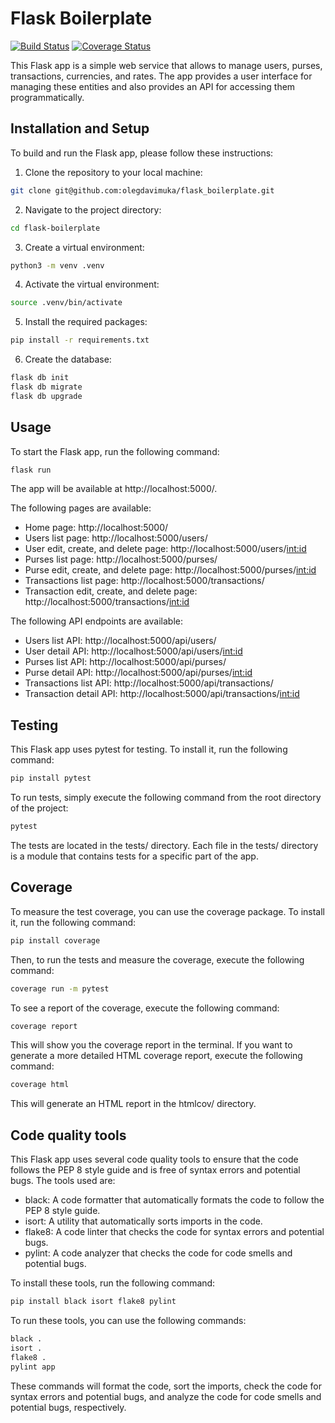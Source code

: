 # Flask Boilerplate
[![Build Status](https://app.travis-ci.com/olegdavimuka/flask_boilerplate.svg?token=dr6uXgRpCEyJcSveCLS7&branch=main)](https://app.travis-ci.com/olegdavimuka/flask_boilerplate)
[![Coverage Status](https://coveralls.io/repos/github/olegdavimuka/flask_boilerplate/badge.svg?branch=main)](https://coveralls.io/github/olegdavimuka/flask_boilerplate?branch=main)


This Flask app is a simple web service that allows to manage users, purses, transactions, currencies, and rates.
The app provides a user interface for managing these entities and also provides an API for accessing them programmatically.

## Installation and Setup

To build and run the Flask app, please follow these instructions:

1. Clone the repository to your local machine:

```bash
git clone git@github.com:olegdavimuka/flask_boilerplate.git
```

2. Navigate to the project directory:

```bash
cd flask-boilerplate
```

3. Create a virtual environment:

```bash
python3 -m venv .venv
```

4. Activate the virtual environment:

```bash
source .venv/bin/activate
```
5. Install the required packages:

```bash
pip install -r requirements.txt
```

6. Create the database:

```bash
flask db init
flask db migrate
flask db upgrade
```

## Usage

To start the Flask app, run the following command:

```bash
flask run
```

The app will be available at http://localhost:5000/.

The following pages are available:

- Home page: http://localhost:5000/
- Users list page: http://localhost:5000/users/
- User edit, create, and delete page: http://localhost:5000/users/<int:id>
- Purses list page: http://localhost:5000/purses/
- Purse edit, create, and delete page: http://localhost:5000/purses/<int:id>
- Transactions list page: http://localhost:5000/transactions/
- Transaction edit, create, and delete page: http://localhost:5000/transactions/<int:id>

The following API endpoints are available:

- Users list API: http://localhost:5000/api/users/
- User detail API: http://localhost:5000/api/users/<int:id>
- Purses list API: http://localhost:5000/api/purses/
- Purse detail API: http://localhost:5000/api/purses/<int:id>
- Transactions list API: http://localhost:5000/api/transactions/
- Transaction detail API: http://localhost:5000/api/transactions/<int:id>

## Testing

This Flask app uses pytest for testing. To install it, run the following command:

```bash
pip install pytest
```

To run tests, simply execute the following command from the root directory of the project:

```bash
pytest
```

The tests are located in the tests/ directory. Each file in the tests/ directory is a module that contains tests for a specific part of the app.

## Coverage

To measure the test coverage, you can use the coverage package. To install it, run the following command:

```bash
pip install coverage
```

Then, to run the tests and measure the coverage, execute the following command:

```bash
coverage run -m pytest
```

To see a report of the coverage, execute the following command:

```bash
coverage report
```

This will show you the coverage report in the terminal. If you want to generate a more detailed HTML coverage report, execute the following command:

```bash
coverage html
```
This will generate an HTML report in the htmlcov/ directory.

## Code quality tools

This Flask app uses several code quality tools to ensure that the code follows the PEP 8 style guide and is free of syntax errors and potential bugs. The tools used are:

- black: A code formatter that automatically formats the code to follow the PEP 8 style guide.
- isort: A utility that automatically sorts imports in the code.
- flake8: A code linter that checks the code for syntax errors and potential bugs.
- pylint: A code analyzer that checks the code for code smells and potential bugs.

To install these tools, run the following command:

```bash
pip install black isort flake8 pylint
```

To run these tools, you can use the following commands:

```bash
black .
isort .
flake8 .
pylint app
```

These commands will format the code, sort the imports, check the code for syntax errors and potential bugs, and analyze the code for code smells and potential bugs, respectively.